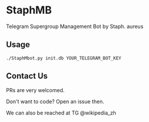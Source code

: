 # StaphMB
Telegram Supergroup Management Bot by Staph. aureus

## Usage
    ./StaphMbot.py init.db YOUR_TELEGRAM_BOT_KEY

## Contact Us
PRs are very welcomed.

Don't want to code? Open an issue then.

We can also be reached at TG @wikipedia\_zh
